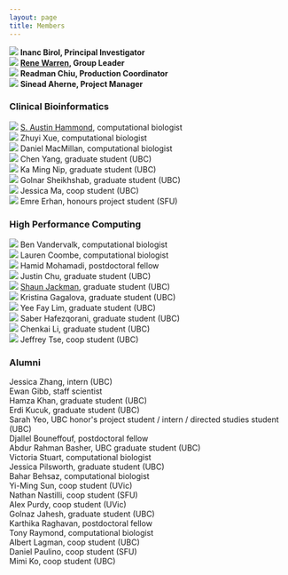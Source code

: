 ```yaml
---
layout: page
title: Members
---
```


<img class="avatar" src="{{ site.url }}/assets/avatars/ibirol.jpeg"> **Inanc Birol, Principal Investigator**  
<img class="avatar" src="{{ site.url }}/assets/avatars/rwarren.png"> **[Rene Warren](member/rwarren), Group Leader**  
<img class="avatar" src="{{ site.url }}/assets/avatars/rchiu.jpg"> **Readman Chiu, Production Coordinator**  
<img class="avatar" src="{{ site.url }}/assets/avatars/saherne.jpg"> **Sinead Aherne, Project Manager**

### Clinical Bioinformatics

<img class="avatar" src="{{ site.url }}/assets/avatars/ahammond.jpg"> [S. Austin Hammond](member/ahammond), computational biologist    
<img class="avatar" src="{{ site.url }}/assets/avatars/zxue.jpg"> Zhuyi Xue, computational biologist  
<img class="avatar" src="{{ site.url }}/assets/avatars/dmacmillan.jpg"> Daniel MacMillan, computational biologist  
<img class="avatar" src="{{ site.url }}/assets/avatars/cyang.jpg"> Chen Yang, graduate student (UBC)  
<img class="avatar" src="{{ site.url }}/assets/avatars/kmnip.png"> Ka Ming Nip, graduate student (UBC)  
<img class="avatar" src="{{ site.url }}/assets/avatars/gsheikhshab.jpg"> Golnar Sheikhshab, graduate student (UBC)  
<img class="avatar" src="{{ site.url }}/assets/avatars/jma.jpeg"> Jessica Ma, coop student (UBC)  
<img class="avatar" src="{{ site.url }}/assets/avatars/eerhan.png"> Emre Erhan, honours project student (SFU)  

### High Performance Computing
<img class="avatar" src="{{ site.url }}/assets/avatars/bvandervalk.jpeg"> Ben Vandervalk, computational biologist  
<img class="avatar" src="{{ site.url }}/assets/avatars/lcoombe.jpg"> Lauren Coombe, computational biologist  
<img class="avatar" src="{{ site.url }}/assets/avatars/hmohamadi.jpeg"> Hamid Mohamadi, postdoctoral fellow  
<img class="avatar" src="{{ site.url }}/assets/avatars/jchu.jpeg"> Justin Chu, graduate student (UBC)  
<img class="avatar" src="{{ site.url }}/assets/avatars/sjackman.jpeg"> [Shaun Jackman](member/sjackman), graduate student (UBC)  
<img class="avatar" src="{{ site.url }}/assets/avatars/kgagalova.jpg"> Kristina Gagalova, graduate student (UBC)  
<img class="avatar" src="{{ site.url }}/assets/avatars/yflim.jpg"> Yee Fay Lim, graduate student (UBC)  
<img class="avatar" src="{{ site.url }}/assets/avatars/shafezqorani.png"> Saber Hafezqorani, graduate student (UBC)  
<img class="avatar" src="{{ site.url }}/assets/avatars/cli.jpg"> Chenkai Li, graduate student (UBC)  
<img class="avatar" src="{{ site.url }}/assets/avatars/jtse.jpg"> Jeffrey Tse, coop student (UBC)

### Alumni
Jessica Zhang, intern (UBC)  
Ewan Gibb, staff scientist  
Hamza Khan, graduate student (UBC)  
Erdi Kucuk, graduate student (UBC)  
Sarah Yeo, UBC honor's project student / intern / directed studies student (UBC)  
Djallel Bouneffouf, postdoctoral fellow  
Abdur Rahman Basher, UBC graduate student (UBC)  
Victoria Stuart, computational biologist  
Jessica Pilsworth, graduate student (UBC)  
Bahar Behsaz, computational biologist  
Yi-Ming Sun, coop student (UVic)  
Nathan Nastilli, coop student (SFU)  
Alex Purdy, coop student (UVic)  
Golnaz Jahesh, graduate student (UBC)  
Karthika Raghavan, postdoctoral fellow  
Tony Raymond, computational biologist  
Albert Lagman, coop student (UBC)  
Daniel Paulino, coop student (SFU)  
Mimi Ko, coop student (UBC)  
